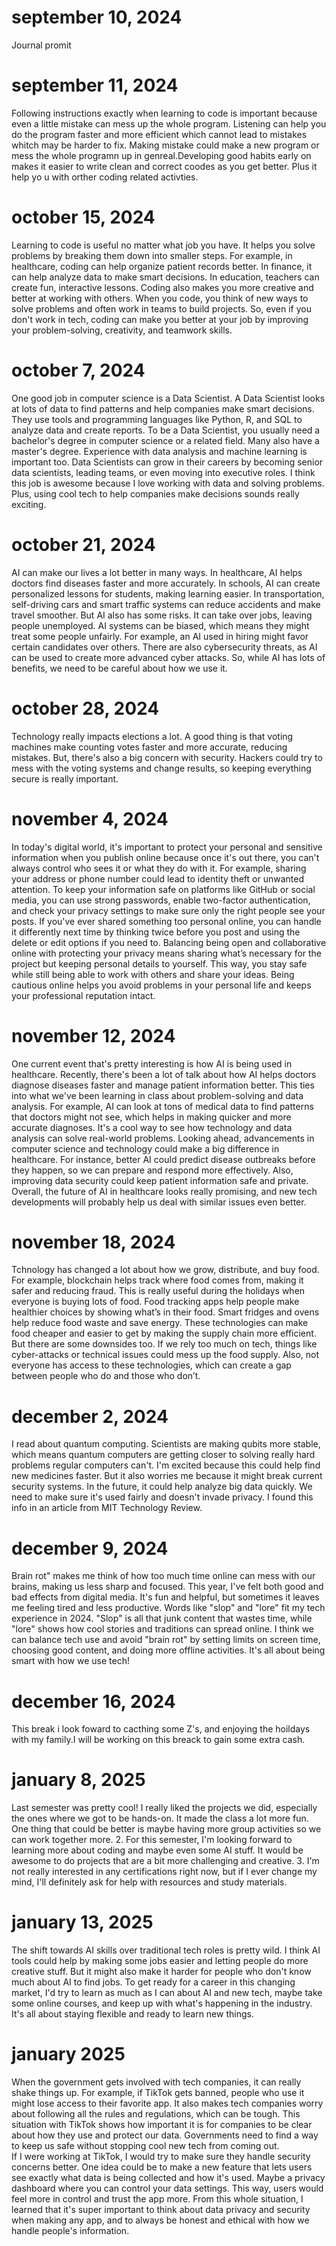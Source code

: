 # september 10, 2024
Journal promit 
# september 11, 2024
Following instructions exactly when learning to code is important because even a little mistake can mess up the whole program. Listening can help you do the program faster and more efficient which cannot lead to mistakes whitch may be harder to fix. Making mistake could make a new program or mess the whole programn up in genreal.Developing good habits early on makes it easier to write clean and correct coodes as you get better. Plus it help yo  u with orther coding related activties.
# october 15, 2024 
Learning to code is useful no matter what job you have. It helps you solve problems by breaking them down into smaller steps. For example, in healthcare, coding can help organize patient records better. In finance, it can help analyze data to make smart decisions. In education, teachers can create fun, interactive lessons. Coding also makes you more creative and better at working with others. When you code, you think of new ways to solve problems and often work in teams to build projects. So, even if you don't work in tech, coding can make you better at your job by improving your problem-solving, creativity, and teamwork skills.

# october 7, 2024 
One good job in computer science is a Data Scientist. A Data Scientist looks at lots of data to find patterns and help companies make smart decisions. They use tools and programming languages like Python, R, and SQL to analyze data and create reports. To be a Data Scientist, you usually need a bachelor's degree in computer science or a related field. Many also have a master's degree. Experience with data analysis and machine learning is important too. Data Scientists can grow in their careers by becoming senior data scientists, leading teams, or even moving into executive roles. I think this job is awesome because I love working with data and solving problems. Plus, using cool tech to help companies make decisions sounds really exciting.
# october 21, 2024 
AI can make our lives a lot better in many ways. In healthcare, AI helps doctors find diseases faster and more accurately. In schools, AI can create personalized lessons for students, making learning easier. In transportation, self-driving cars and smart traffic systems can reduce accidents and make travel smoother. But AI also has some risks. It can take over jobs, leaving people unemployed. AI systems can be biased, which means they might treat some people unfairly. For example, an AI used in hiring might favor certain candidates over others. There are also cybersecurity threats, as AI can be used to create more advanced cyber attacks. So, while AI has lots of benefits, we need to be careful about how we use it.
# october 28, 2024
Technology really impacts elections a lot. A good thing is that voting machines make counting votes faster and more accurate, reducing mistakes. But, there's also a big concern with security. Hackers could try to mess with the voting systems and change results, so keeping everything secure is really important.
# november 4, 2024
In today's digital world, it's important to protect your personal and sensitive information when you publish online because once it's out there, you can't always control who sees it or what they do with it. For example, sharing your address or phone number could lead to identity theft or unwanted attention. To keep your information safe on platforms like GitHub or social media, you can use strong passwords, enable two-factor authentication, and check your privacy settings to make sure only the right people see your posts. If you've ever shared something too personal online, you can handle it differently next time by thinking twice before you post and using the delete or edit options if you need to. Balancing being open and collaborative online with protecting your privacy means sharing what’s necessary for the project but keeping personal details to yourself. This way, you stay safe while still being able to work with others and share your ideas. Being cautious online helps you avoid problems in your personal life and keeps your professional reputation intact.
# november 12, 2024 
One current event that's pretty interesting is how AI is being used in healthcare. Recently, there's been a lot of talk about how AI helps doctors diagnose diseases faster and manage patient information better. This ties into what we've been learning in class about problem-solving and data analysis. For example, AI can look at tons of medical data to find patterns that doctors might not see, which helps in making quicker and more accurate diagnoses. It's a cool way to see how technology and data analysis can solve real-world problems. Looking ahead, advancements in computer science and technology could make a big difference in healthcare. For instance, better AI could predict disease outbreaks before they happen, so we can prepare and respond more effectively. Also, improving data security could keep patient information safe and private. Overall, the future of AI in healthcare looks really promising, and new tech developments will probably help us deal with similar issues even better.
# november 18, 2024 
Tchnology has changed a lot about how we grow, distribute, and buy food. For example, blockchain helps track where food comes from, making it safer and reducing fraud. This is really useful during the holidays when everyone is buying lots of food. Food tracking apps help people make healthier choices by showing what’s in their food. Smart fridges and ovens help reduce food waste and save energy. These technologies can make food cheaper and easier to get by making the supply chain more efficient. But there are some downsides too. If we rely too much on tech, things like cyber-attacks or technical issues could mess up the food supply. Also, not everyone has access to these technologies, which can create a gap between people who do and those who don’t.
# december 2, 2024
I read about quantum computing. Scientists are making qubits more stable, which means quantum computers are getting closer to solving really hard problems regular computers can't. I'm excited because this could help find new medicines faster. But it also worries me because it might break current security systems. In the future, it could help analyze big data quickly. We need to make sure it's used fairly and doesn't invade privacy. I found this info in an article from MIT Technology Review.
# december 9, 2024 
Brain rot" makes me think of how too much time online can mess with our brains, making us less sharp and focused. This year, I've felt both good and bad effects from digital media. It's fun and helpful, but sometimes it leaves me feeling tired and less productive. Words like "slop" and "lore" fit my tech experience in 2024. "Slop" is all that junk content that wastes time, while "lore" shows how cool stories and traditions can spread online. I think we can balance tech use and avoid "brain rot" by setting limits on screen time, choosing good content, and doing more offline activities. It's all about being smart with how we use tech!
# december 16, 2024 
This break i look foward to cacthing some Z's, and enjoying the hoildays with my family.I will be working on this breack to gain some extra cash.
# january 8, 2025
 Last semester was pretty cool! I really liked the projects we did, especially the ones where we got to be hands-on. It made the class a lot more fun. One thing that could be better is maybe having more group activities so we can work together more. 2. For this semester, I'm looking forward to learning more about coding and maybe even some AI stuff. It would be awesome to do projects that are a bit more challenging and creative.  3. I'm not really interested in any certifications right now, but if I ever change my mind, I'll definitely ask for help with resources and study materials. 
 # january 13, 2025 
 The shift towards AI skills over traditional tech roles is pretty wild. I think AI tools could help by making some jobs easier and letting people do more creative stuff. But it might also make it harder for people who don't know much about AI to find jobs. To get ready for a career in this changing market, I'd try to learn as much as I can about AI and new tech, maybe take some online courses, and keep up with what's happening in the industry. It's all about staying flexible and ready to learn new things.
 # january 2025
 When the government gets involved with tech companies, it can really shake things up. For example, if TikTok gets banned, people who use it might lose access to their favorite app. It also makes tech companies worry about following all the rules and regulations, which can be tough. This situation with TikTok shows how important it is for companies to be clear about how they use and protect our data. Governments need to find a way to keep us safe without stopping cool new tech from coming out.   
  If I were working at TikTok, I would try to make sure they handle security concerns better. One idea could be to make a new feature that lets users see exactly what data is being collected and how it's used. Maybe a privacy dashboard where you can control your data settings. This way, users would feel more in control and trust the app more. From this whole situation, I learned that it's super important to think about data privacy and security when making any app, and to always be honest and ethical with how we handle people's information.
